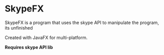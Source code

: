 # SkypeFX
SkypeFX is a program that uses the skype API to manipulate the program, its unfinished

Created with JavaFX for multi-platform.

**Requires skype API lib**
